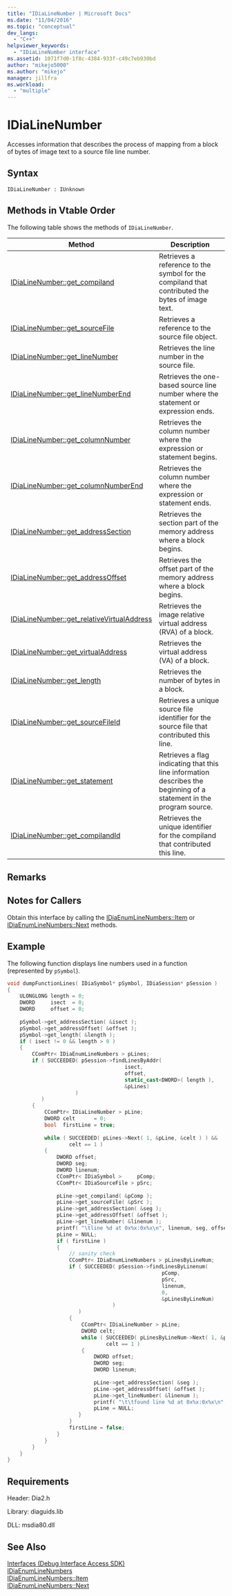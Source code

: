 ```yaml
---
title: "IDiaLineNumber | Microsoft Docs"
ms.date: "11/04/2016"
ms.topic: "conceptual"
dev_langs: 
  - "C++"
helpviewer_keywords: 
  - "IDiaLineNumber interface"
ms.assetid: 1071f7d0-1f8c-4384-933f-c49c7eb930bd
author: "mikejo5000"
ms.author: "mikejo"
manager: jillfra
ms.workload: 
  - "multiple"
---
```

# IDiaLineNumber
Accesses information that describes the process of mapping from a block of bytes of image text to a source file line number.  
  
## Syntax  
  
```  
IDiaLineNumber : IUnknown  
```  
  
## Methods in Vtable Order  
 The following table shows the methods of `IDiaLineNumber`.  
  
|Method|Description|  
|------------|-----------------|  
|[IDiaLineNumber::get_compiland](../../debugger/debug-interface-access/idialinenumber-get-compiland.md)|Retrieves a reference to the symbol for the compiland that contributed the bytes of image text.|  
|[IDiaLineNumber::get_sourceFile](../../debugger/debug-interface-access/idialinenumber-get-sourcefile.md)|Retrieves a reference to the source file object.|  
|[IDiaLineNumber::get_lineNumber](../../debugger/debug-interface-access/idialinenumber-get-linenumber.md)|Retrieves the line number in the source file.|  
|[IDiaLineNumber::get_lineNumberEnd](../../debugger/debug-interface-access/idialinenumber-get-linenumberend.md)|Retrieves the one-based source line number where the statement or expression ends.|  
|[IDiaLineNumber::get_columnNumber](../../debugger/debug-interface-access/idialinenumber-get-columnnumber.md)|Retrieves the column number where the expression or statement begins.|  
|[IDiaLineNumber::get_columnNumberEnd](../../debugger/debug-interface-access/idialinenumber-get-columnnumberend.md)|Retrieves the column number where the expression or statement ends.|  
|[IDiaLineNumber::get_addressSection](../../debugger/debug-interface-access/idialinenumber-get-addresssection.md)|Retrieves the section part of the memory address where a block begins.|  
|[IDiaLineNumber::get_addressOffset](../../debugger/debug-interface-access/idialinenumber-get-addressoffset.md)|Retrieves the offset part of the memory address where a block begins.|  
|[IDiaLineNumber::get_relativeVirtualAddress](../../debugger/debug-interface-access/idialinenumber-get-relativevirtualaddress.md)|Retrieves the image relative virtual address (RVA) of a block.|  
|[IDiaLineNumber::get_virtualAddress](../../debugger/debug-interface-access/idialinenumber-get-virtualaddress.md)|Retrieves the virtual address (VA) of a block.|  
|[IDiaLineNumber::get_length](../../debugger/debug-interface-access/idialinenumber-get-length.md)|Retrieves the number of bytes in a block.|  
|[IDiaLineNumber::get_sourceFileId](../../debugger/debug-interface-access/idialinenumber-get-sourcefileid.md)|Retrieves a unique source file identifier for the source file that contributed this line.|  
|[IDiaLineNumber::get_statement](../../debugger/debug-interface-access/idialinenumber-get-statement.md)|Retrieves a flag indicating that this line information describes the beginning of a statement in the program source.|  
|[IDiaLineNumber::get_compilandId](../../debugger/debug-interface-access/idialinenumber-get-compilandid.md)|Retrieves the unique identifier for the compiland that contributed this line.|  
  
## Remarks  
  
## Notes for Callers  
 Obtain this interface by calling the [IDiaEnumLineNumbers::Item](../../debugger/debug-interface-access/idiaenumlinenumbers-item.md) or [IDiaEnumLineNumbers::Next](../../debugger/debug-interface-access/idiaenumlinenumbers-next.md) methods.  
  
## Example  
 The following function displays line numbers used in a function (represented by `pSymbol`).  
  
```C++  
void dumpFunctionLines( IDiaSymbol* pSymbol, IDiaSession* pSession )  
{  
    ULONGLONG length = 0;  
    DWORD     isect  = 0;  
    DWORD     offset = 0;  
  
    pSymbol->get_addressSection( &isect );  
    pSymbol->get_addressOffset( &offset );  
    pSymbol->get_length( &length );  
    if ( isect != 0 && length > 0 )  
    {  
        CComPtr< IDiaEnumLineNumbers > pLines;  
        if ( SUCCEEDED( pSession->findLinesByAddr(  
                                      isect,  
                                      offset,  
                                      static_cast<DWORD>( length ),  
                                      &pLines)  
                      )  
           )  
        {  
            CComPtr< IDiaLineNumber > pLine;  
            DWORD celt      = 0;  
            bool  firstLine = true;  
  
            while ( SUCCEEDED( pLines->Next( 1, &pLine, &celt ) ) &&  
                    celt == 1 )  
            {  
                DWORD offset;  
                DWORD seg;  
                DWORD linenum;  
                CComPtr< IDiaSymbol >     pComp;  
                CComPtr< IDiaSourceFile > pSrc;  
  
                pLine->get_compiland( &pComp );  
                pLine->get_sourceFile( &pSrc );  
                pLine->get_addressSection( &seg );  
                pLine->get_addressOffset( &offset );  
                pLine->get_lineNumber( &linenum );  
                printf( "\tline %d at 0x%x:0x%x\n", linenum, seg, offset );  
                pLine = NULL;  
                if ( firstLine )  
                {  
                    // sanity check  
                    CComPtr< IDiaEnumLineNumbers > pLinesByLineNum;  
                    if ( SUCCEEDED( pSession->findLinesByLinenum(  
                                                  pComp,  
                                                  pSrc,  
                                                  linenum,  
                                                  0,  
                                                  &pLinesByLineNum)  
                                  )  
                       )  
                    {  
                        CComPtr< IDiaLineNumber > pLine;  
                        DWORD celt;  
                        while ( SUCCEEDED( pLinesByLineNum->Next( 1, &pLine, &celt ) ) &&  
                                celt == 1 )  
                        {  
                            DWORD offset;  
                            DWORD seg;  
                            DWORD linenum;  
  
                            pLine->get_addressSection( &seg );  
                            pLine->get_addressOffset( &offset );  
                            pLine->get_lineNumber( &linenum );  
                            printf( "\t\tfound line %d at 0x%x:0x%x\n", linenum, seg, offset );  
                            pLine = NULL;  
                       }  
                    }  
                    firstLine = false;  
                }  
            }  
        }  
    }  
}  
```  
  
## Requirements  
 Header: Dia2.h  
  
 Library: diaguids.lib  
  
 DLL: msdia80.dll  
  
## See Also  
 [Interfaces (Debug Interface Access SDK)](../../debugger/debug-interface-access/interfaces-debug-interface-access-sdk.md)   
 [IDiaEnumLineNumbers](../../debugger/debug-interface-access/idiaenumlinenumbers.md)   
 [IDiaEnumLineNumbers::Item](../../debugger/debug-interface-access/idiaenumlinenumbers-item.md)   
 [IDiaEnumLineNumbers::Next](../../debugger/debug-interface-access/idiaenumlinenumbers-next.md)